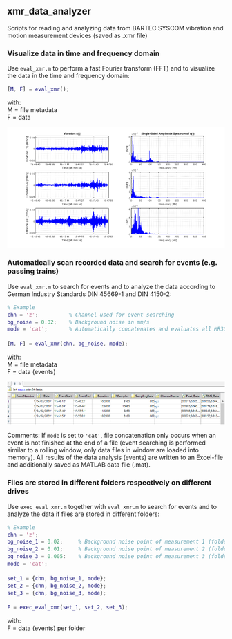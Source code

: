 ## xmr_data_analyzer

Scripts for reading and analyzing data from BARTEC SYSCOM vibration and motion measurement devices (saved as .xmr file)


### Visualize data in time and frequency domain

Use `eval_xmr.m` to perform a fast Fourier transform (FFT) and to visualize the data in the time and frequency domain:

```matlab
[M, F] = eval_xmr();
```
with:\
M = file metadata\
F = data

![Data in time and frequency domain](data/figure_1.png)


### Automatically scan recorded data and search for events (e.g. passing trains)

Use `eval_xmr.m` to search for events and to analyze the data according to German Industry Standards DIN 45669-1 and DIN 4150-2:

```matlab
% Example
chn = 'z';          % Channel used for event searching
bg_noise = 0.02;    % Background noise in mm/s
mode = 'cat';       % Automatically concatenates and evaluates all MR3000C files in current folder

[M, F] = eval_xmr(chn, bg_noise, mode);
```
with:\
M = file metadata\
F = data (events)

![Output table of data analysis](data/figure_2.png)

Comments: If `mode` is set to `'cat'`, file concatenation only occurs when an event is not finished at the end of a file (event searching is performed similar to a rolling window, only data files in window are loaded into memory). All results of the data analysis (events) are written to an Excel-file and additionally saved as MATLAB data file (.mat).


### Files are stored in different folders respectively on different drives

Use `exec_eval_xmr.m` together with `eval_xmr.m` to search for events and to analyze the data if files are stored in different folders:

```matlab
% Example
chn = 'z';
bg_noise_1 = 0.02;     % Background noise point of measurement 1 (folder A)
bg_noise_2 = 0.01;     % Background noise point of measurement 2 (folder B)
bg_noise_3 = 0.005:    % Background noise point of measurement 3 (folder C)
mode = 'cat';

set_1 = {chn, bg_noise_1, mode};
set_2 = {chn, bg_noise_2, mode};
set_3 = {chn, bg_noise_3, mode};

F = exec_eval_xmr(set_1, set_2, set_3);
```
with:\
F = data (events) per folder


